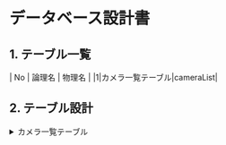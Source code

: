 # データベース設計書

## 1. テーブル一覧
| No | 論理名 | 物理名 |
|1|カメラ一覧テーブル|cameraList|

## 2. テーブル設計

<details>
<summary>カメラ一覧テーブル</summary>
| No | 論理名 | 物理名 | データ型 | 備考 |
|---|---|---|---|---|
|1|カメラID|id|number||
|2|ホスト名|hostname|string||
|3|IPアドレス|ipAddress|string||
|4|名称|name|string|
|5|キャパシティ|capacity|number||
|6|登録日時|registedDate|date||
|8|マスキングフラグ|isMasking|boolean||
</details>
